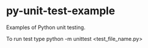 # py-unit-test-example
Examples of Python unit testing.

To run test type python<python version> -m unittest <test_file_name.py>
